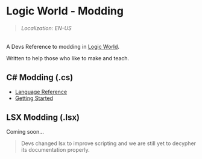 # Logic World - Modding
> ###### Localization: EN-US

A Devs Reference to modding in [Logic World](https://logicworld.net/).

Written to help those who like to make and teach.

## **C\#** Modding (.cs)
- [Language Reference](CS-Modding/CS-Reference.md)
- [Getting Started](CS-Modding/CS-Tutorial.md)

## LSX Modding (.lsx)
Coming soon...
> Devs changed lsx to improve scripting and we are still yet to decypher its documentation properly.